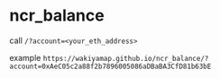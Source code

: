 # ncr_balance

call `/?account=<your_eth_address>`

example
`https://wakiyamap.github.io/ncr_balance/?account=0xAeC05c2a88f2b7896005086aDBaBA3CfD81b63bE`
